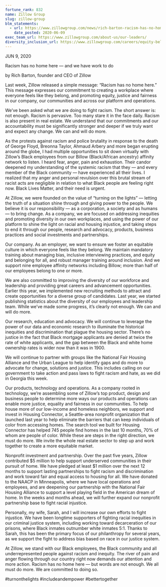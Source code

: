 ```yaml
---
fortune_rank: 832
name: Zillow Group
slug: zillow-group
blm_statements:
  - url: https://www.zillowgroup.com/news/rich-barton-racism-has-no-home-here/
    date_posted: 2020-06-09
exec_team_url: https://www.zillowgroup.com/about-us/our-leaders/
diversity_inclusion_url: https://www.zillowgroup.com/careers/equity-belonging/
---
```


JUN 9, 2020

Racism has no home here — and we have work to do

by Rich Barton, founder and CEO of Zillow

Last week, Zillow released a simple message: “Racism has no home here.” This message expresses our commitment to creating a workplace where everyone feels like they belong, and promoting equity, justice and fairness in our company, our communities and across our platform and operations. 

We’ve been asked what we are doing to fight racism. The short answer is: not enough. Racism is pervasive. Too many stare it in the face daily. Racism is also present in real estate. We understand that our commitments and our accountability must be significantly stronger and deeper if we truly want and expect any change. We can and will do more.

As the protests against racism and police brutality in response to the death of George Floyd, Breonna Taylor, Ahmaud Arbery and more began erupting around the globe, I had multiple opportunities to sit down virtually with Zillow’s Black employees from our Billow (Black/African ancestry) affinity network to listen. I heard fear, anger, pain and exhaustion. Their candor deepened my understanding of the systemic racism that they — and every member of the Black community — have experienced all their lives. I realized that my anger and personal revulsion over this brutal stream of racist acts are negligible in relation to what Black people are feeling right now. Black Lives Matter, and their need is urgent. 

At Zillow, we were founded on the value of “turning on the lights” — letting the truth of a situation shine through and giving power to the people. We believe it is our responsibility — as a corporation, a society and as humans — to bring change. As a company, we are focused on addressing inequities and promoting diversity in our own workplaces, and using the power of our platform to shine the light on racial and housing injustice, and taking steps to end it through our people, research and advocacy, products, business practices and social investments and partnerships.  

Our company. As an employer, we want to ensure we foster an equitable culture in which everyone feels like they belong. We maintain mandatory training about managing bias, inclusive interviewing practices, and equity and belonging for all, and robust manager training around inclusion. And we support nine employee affinity networks including Billow; more than half of our employees belong to one or more. 

We are also committed to improving the diversity of our workforce and leadership and providing great careers and advancement opportunities. Earlier this year, we implemented new recruiting methods to attract and create opportunities for a diverse group of candidates. Last year, we started publishing statistics about the diversity of our employees and leadership team. While we’ve made some progress, it’s clearly not enough. We can and will do more. 

Our research, education and advocacy. We will continue to leverage the power of our data and economic research to illuminate the historical inequities and discrimination that plague the housing sector. There’s no justice in the fact that Black mortgage applicants are denied at twice the rate of white applicants, and the gap between the Black and white home ownership rates is wider now than it was in 1900. 

We will continue to partner with groups like the National Fair Housing Alliance and the Urban League to help identify gaps and do more to advocate for change, solutions and justice. This includes calling on our government to take action and pass laws to fight racism and hate, as we did in Georgia this week.

Our products, technology and operations. As a company rooted in technology, we’re assembling some of Zillow’s top product, design and business people to determine more ways our products and operations can enable more justice, equality and fairness in our communities. To help house more of our low-income and homeless neighbors, we support and invest in Housing Connector, a Seattle-area nonprofit organization that launched last year to help eliminate the barriers that can keep individuals of color from accessing homes. The search tool we built for Housing Connector has helped 745 people find homes in the last 10 months, 70% of whom are people of color. While these are steps in the right direction, we must do more. We invite the whole real estate sector to step up and work together to create a more equitable market.

Nonprofit investment and partnership. Over the past five years, Zillow contributed $5 million to help support underserved communities in their pursuit of home. We have pledged at least $1 million over the next 12 months to support lasting partnerships to fight racism and discrimination and work toward fair and equal access to housing for all.  We have donated to the NAACP in Minneapolis, where we have local operations and employees, and are deepening our partnership with the National Fair Housing Alliance to support a level playing field in the American dream of home. In the weeks and months ahead, we will further expand our nonprofit partnership base to fight racial injustice. 

Personally, my wife, Sarah, and I will increase our own efforts to fight injustice. We have been longtime supporters of fighting racial inequities in our criminal justice system, including working toward decarceration of our prisons, where Black inmates outnumber white inmates 5:1. Thanks to Sarah, this has been the primary focus of our philanthropy for several years, as we support the fight to address bias based on race in our justice system. 

At Zillow, we stand with our Black employees, the Black community and all underrepresented people against racism and inequity. The river of pain and anger flowing through our country right now demands our attention and more action. Racism has no home here — but words are not enough. We all must do more. We are committed to doing so.

#turnonthelights #includeandempower #bettertogether